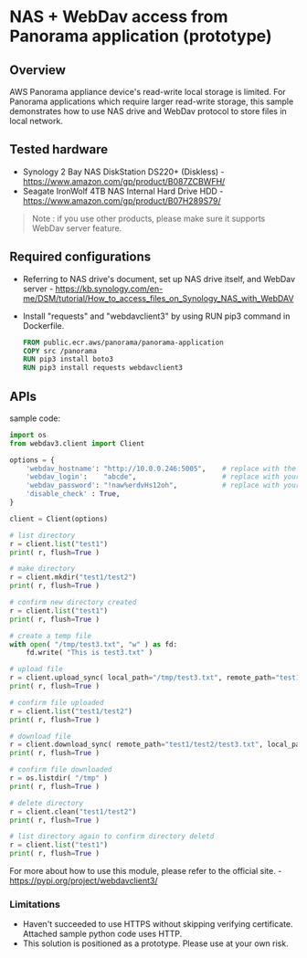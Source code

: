 # NAS + WebDav access from Panorama application (prototype)

## Overview

AWS Panorama appliance device's read-write local storage is limited. For Panorama applications which require larger read-write storage, this sample demonstrates how to use NAS drive and WebDav protocol to store files in local network.

## Tested hardware

* Synology 2 Bay NAS DiskStation DS220+ (Diskless) - https://www.amazon.com/gp/product/B087ZCBWFH/
* Seagate IronWolf 4TB NAS Internal Hard Drive HDD - https://www.amazon.com/gp/product/B07H289S79/

> Note : if you use other products, please make sure it supports WebDav server feature.


## Required configurations

* Referring to NAS drive's document, set up NAS drive itself, and WebDav server - https://kb.synology.com/en-me/DSM/tutorial/How_to_access_files_on_Synology_NAS_with_WebDAV

* Install "requests" and "webdavclient3" by using RUN pip3 command in Dockerfile.

    ``` dockerfile
    FROM public.ecr.aws/panorama/panorama-application
    COPY src /panorama
    RUN pip3 install boto3
    RUN pip3 install requests webdavclient3
    ```

## APIs

sample code:

``` python
import os
from webdav3.client import Client

options = {
    'webdav_hostname': "http://10.0.0.246:5005",    # replace with the IP address / port
    'webdav_login':    "abcde",                     # replace with your user name
    'webdav_password': "!naw%erdvHs12oh",           # replace with your password
    'disable_check' : True,
}

client = Client(options)

# list directory
r = client.list("test1")
print( r, flush=True )

# make directory
r = client.mkdir("test1/test2")
print( r, flush=True )

# confirm new directory created
r = client.list("test1")
print( r, flush=True )

# create a temp file
with open( "/tmp/test3.txt", "w" ) as fd:
    fd.write( "This is test3.txt" )

# upload file
r = client.upload_sync( local_path="/tmp/test3.txt", remote_path="test1/test2/test3.txt" )
print( r, flush=True )

# confirm file uploaded
r = client.list("test1/test2")
print( r, flush=True )

# download file
r = client.download_sync( remote_path="test1/test2/test3.txt", local_path="/tmp/test4.py" )
print( r, flush=True )

# confirm file downloaded    
r = os.listdir( "/tmp" )
print( r, flush=True )

# delete directory
r = client.clean("test1/test2")
print( r, flush=True )

# list directory again to confirm directory deletd
r = client.list("test1")
print( r, flush=True )
```

For more about how to use this module, please refer to the official site. - https://pypi.org/project/webdavclient3/

### Limitations

* Haven't succeeded to use HTTPS without skipping verifying certificate. Attached sample python code uses HTTP.
* This solution is positioned as a prototype. Please use at your own risk.
